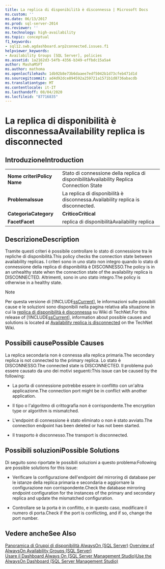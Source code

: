 ```yaml
---
title: La replica di disponibilità è disconnessa | Microsoft Docs
ms.custom: ''
ms.date: 06/13/2017
ms.prod: sql-server-2014
ms.reviewer: ''
ms.technology: high-availability
ms.topic: conceptual
f1_keywords:
- sql12.swb.agdashboard.arp2connected.issues.f1
helpviewer_keywords:
- Availability Groups [SQL Server], policies
ms.assetid: 1a2162d3-54fb-4356-b349-effbdc15a5a4
author: MashaMSFT
ms.author: mathoma
ms.openlocfilehash: 1db92b8e73b6daaee7edf5042b1d73cfeb471d1d
ms.sourcegitcommit: ad4d92dce894592a259721a1571b1d8736abacdb
ms.translationtype: MT
ms.contentlocale: it-IT
ms.lasthandoff: 08/04/2020
ms.locfileid: "87716835"
---
```

# <a name="availability-replica-is-disconnected"></a><span data-ttu-id="31c1c-102">La replica di disponibilità è disconnessa</span><span class="sxs-lookup"><span data-stu-id="31c1c-102">Availability replica is disconnected</span></span>
    
## <a name="introduction"></a><span data-ttu-id="31c1c-103">Introduzione</span><span class="sxs-lookup"><span data-stu-id="31c1c-103">Introduction</span></span>  
  
|||  
|-|-|  
|<span data-ttu-id="31c1c-104">**Nome criteri**</span><span class="sxs-lookup"><span data-stu-id="31c1c-104">**Policy Name**</span></span>|<span data-ttu-id="31c1c-105">Stato di connessione della replica di disponibilità</span><span class="sxs-lookup"><span data-stu-id="31c1c-105">Availability Replica Connection State</span></span>|  
|<span data-ttu-id="31c1c-106">**Problema**</span><span class="sxs-lookup"><span data-stu-id="31c1c-106">**Issue**</span></span>|<span data-ttu-id="31c1c-107">La replica di disponibilità è disconnessa.</span><span class="sxs-lookup"><span data-stu-id="31c1c-107">Availability replica is disconnected.</span></span>|  
|<span data-ttu-id="31c1c-108">**Categoria**</span><span class="sxs-lookup"><span data-stu-id="31c1c-108">**Category**</span></span>|<span data-ttu-id="31c1c-109">**Critico**</span><span class="sxs-lookup"><span data-stu-id="31c1c-109">**Critical**</span></span>|  
|<span data-ttu-id="31c1c-110">**Facet**</span><span class="sxs-lookup"><span data-stu-id="31c1c-110">**Facet**</span></span>|<span data-ttu-id="31c1c-111">replica di disponibilità</span><span class="sxs-lookup"><span data-stu-id="31c1c-111">Availability replica</span></span>|  
  
## <a name="description"></a><span data-ttu-id="31c1c-112">Descrizione</span><span class="sxs-lookup"><span data-stu-id="31c1c-112">Description</span></span>  
 <span data-ttu-id="31c1c-113">Tramite questi criteri è possibile controllare lo stato di connessione tra le repliche di disponibilità.</span><span class="sxs-lookup"><span data-stu-id="31c1c-113">This policy checks the connection state between availability replicas.</span></span> <span data-ttu-id="31c1c-114">I criteri sono in uno stato non integro quando lo stato di connessione della replica di disponibilità è DISCONNESSO.</span><span class="sxs-lookup"><span data-stu-id="31c1c-114">The policy is in an unhealthy state when the connection state of the availability replica is DISCONNECTED.</span></span> <span data-ttu-id="31c1c-115">Altrimenti, sono in uno stato integro.</span><span class="sxs-lookup"><span data-stu-id="31c1c-115">The policy is otherwise in a healthy state.</span></span>  
  
> [!NOTE]  
>  <span data-ttu-id="31c1c-116"> Per questa versione di [!INCLUDE[ssCurrent](../../../includes/sscurrent-md.md)], le informazioni sulle possibili cause e le soluzioni sono disponibili nella pagina relativa alla situazione in cui la [replica di disponibilità è disconnessa](https://go.microsoft.com/fwlink/p/?LinkId=220857) su Wiki di TechNet.</span><span class="sxs-lookup"><span data-stu-id="31c1c-116">For this release of [!INCLUDE[ssCurrent](../../../includes/sscurrent-md.md)], information about possible causes and solutions is located at [Availability replica is disconnected](https://go.microsoft.com/fwlink/p/?LinkId=220857) on the TechNet Wiki.</span></span>  
  
## <a name="possible-causes"></a><span data-ttu-id="31c1c-117">Possibili cause</span><span class="sxs-lookup"><span data-stu-id="31c1c-117">Possible Causes</span></span>  
 <span data-ttu-id="31c1c-118">La replica secondaria non è connessa alla replica primaria.</span><span class="sxs-lookup"><span data-stu-id="31c1c-118">The secondary replica is not connected to the primary replica.</span></span> <span data-ttu-id="31c1c-119">Lo stato è DISCONNESSO.</span><span class="sxs-lookup"><span data-stu-id="31c1c-119">The connected state is DISCONNECTED.</span></span> <span data-ttu-id="31c1c-120">Il problema può essere causato da uno dei motivi seguenti:</span><span class="sxs-lookup"><span data-stu-id="31c1c-120">This issue can be caused by the following:</span></span>  
  
-   <span data-ttu-id="31c1c-121">La porta di connessione potrebbe essere in conflitto con un'altra applicazione.</span><span class="sxs-lookup"><span data-stu-id="31c1c-121">The connection port might be in conflict with another application.</span></span>  
  
-   <span data-ttu-id="31c1c-122">Il tipo o l'algoritmo di crittografia non è corrispondente.</span><span class="sxs-lookup"><span data-stu-id="31c1c-122">The encryption type or algorithm is mismatched.</span></span>  
  
-   <span data-ttu-id="31c1c-123">L'endpoint di connessione è stato eliminato o non è stato avviato.</span><span class="sxs-lookup"><span data-stu-id="31c1c-123">The connection endpoint has been deleted or has not been started.</span></span>  
  
-   <span data-ttu-id="31c1c-124">Il trasporto è disconnesso.</span><span class="sxs-lookup"><span data-stu-id="31c1c-124">The transport is disconnected.</span></span>  
  
## <a name="possible-solutions"></a><span data-ttu-id="31c1c-125">Possibili soluzioni</span><span class="sxs-lookup"><span data-stu-id="31c1c-125">Possible Solutions</span></span>  
 <span data-ttu-id="31c1c-126">Di seguito sono riportate le possibili soluzioni a questo problema:</span><span class="sxs-lookup"><span data-stu-id="31c1c-126">Following are possible solutions for this issue:</span></span>  
  
-   <span data-ttu-id="31c1c-127">Verificare la configurazione dell'endpoint del mirroring di database per le istanze della replica primaria e secondaria e aggiornare la configurazione non corrispondente.</span><span class="sxs-lookup"><span data-stu-id="31c1c-127">Check the database mirroring endpoint configuration for the instances of the primary and secondary replica and update the mismatched configuration.</span></span>  
  
-   <span data-ttu-id="31c1c-128">Controllare se la porta è in conflitto, e in questo caso, modificare il numero di porta.</span><span class="sxs-lookup"><span data-stu-id="31c1c-128">Check if the port is conflicting, and if so, change the port number.</span></span>  
  
## <a name="see-also"></a><span data-ttu-id="31c1c-129">Vedere anche</span><span class="sxs-lookup"><span data-stu-id="31c1c-129">See Also</span></span>  
 <span data-ttu-id="31c1c-130">[Panoramica di Gruppi di disponibilità AlwaysOn &#40;SQL Server&#41;](overview-of-always-on-availability-groups-sql-server.md) </span><span class="sxs-lookup"><span data-stu-id="31c1c-130">[Overview of AlwaysOn Availability Groups &#40;SQL Server&#41;](overview-of-always-on-availability-groups-sql-server.md) </span></span>  
 [<span data-ttu-id="31c1c-131">Usare il Dashboard Always On &#40;SQL Server Management Studio&#41;</span><span class="sxs-lookup"><span data-stu-id="31c1c-131">Use the AlwaysOn Dashboard &#40;SQL Server Management Studio&#41;</span></span>](use-the-always-on-dashboard-sql-server-management-studio.md)  
  
  
